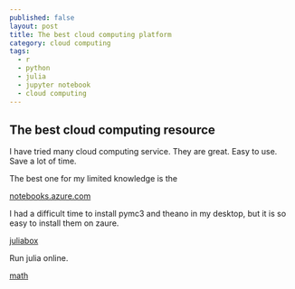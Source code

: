 ```yaml
---
published: false
layout: post
title: The best cloud computing platform
category: cloud computing
tags:
  - r
  - python
  - julia
  - jupyter notebook
  - cloud computing
---
```

## The best cloud computing resource

I have tried many cloud computing service. They are great. Easy to use. Save a lot of time.

The best one for my limited knowledge is the

[notebooks.azure.com](https://notebooks.azure.com/Microsoft/libraries/samples)

I had a difficult time to install pymc3 and theano in my desktop, but it is so easy to install them on zaure.

[juliabox](juliabox.org)

Run julia online.

[math]()


